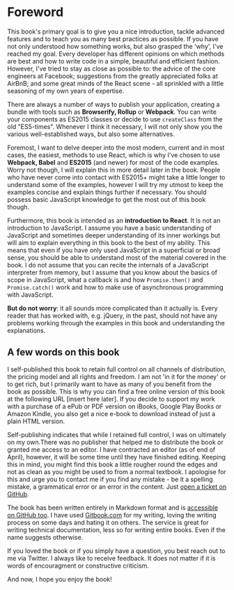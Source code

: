 # Foreword

This book's primary goal is to give you a nice introduction, tackle advanced features and to teach you as many best practices as possible. If you have not only understood how something works, but also grasped the 'why', I've reached my goal. Every developer has different opinions on which methods are best and how to write code in a simple, beautiful and efficient fashion. However, I've tried to stay as close as possible to: the advice of the core engineers at Facebook; suggestions from the greatly appreciated folks at AirBnB; and some great minds of the React scene - all sprinkled with a little seasoning of my own years of expertise.

There are always a number of ways to publish your application, creating a bundle with tools such as **Browserify, Rollup** or **Webpack**. You can write your components as ES2015 classes or decide to use `createClass` from the old "ES5-times". Whenever I think it necessary, I will not only show you the various well-established ways, but also some alternatives.

Foremost, I want to delve deeper into the most modern, current and in most cases, the easiest, methods to use React, which is why I've chosen to use **Webpack, Babel** and **ES2015** \(and newer\) for most of the code examples. Worry not though, I will explain this in more detail later in the book. People who have never come into contact with ES2015+ might take a little longer to understand some of the examples, however I will try my utmost to keep the examples concise and explain things further if necessary. You should possess basic JavaScript knowledge to get the most out of this book though.

Furthermore, this book is intended as an **introduction to React**. It is not an introduction to JavaScript. I assume you have a basic understanding of JavaScript and sometimes deeper understanding of its inner workings but will aim to explain everything in this book to the best of my ability. This means that even if you have only used JavaScript in a superficial or broad sense, you should be able to understand most of the material covered in the book. I do not assume that you can recite the internals of a JavaScript interpreter from memory, but I assume that you know about the basics of scope in JavaScript, what a callback is and how `Promise.then()` and `Promise.catch()` work and how to make use of asynchronous programming with JavaScript.

**But do not worry**: it all sounds more complicated than it actually is. Every reader that has worked with, e.g. jQuery, in the past, should not have any problems working through the examples in this book and understanding the explanations.

## A few words on this book

I self-published this book to retain full control on all channels of distribution, the pricing model and all rights and freedom. I am not 'in it for the money' or to get rich, but I primarily want to have as many of you benefit from the book as possible. This is why you can find a free online version of this book at the following URL \[insert here later\]. If you decide to support my work with a purchase of a ePub or PDF version on iBooks, Google Play Books or Amazon Kindle, you also get a nice e-book to download instead of just a plain HTML version.

Self-publishing indicates that while I retained full control, I was on ultimately on my own.There was no publisher that helped me to distribute the book or granted me access to an editor. I have contracted an editor \(as of end of April\), however, it will be some time until they have finished editing. Keeping this in mind, you might find this book a little rougher round the edges and not as clean as you might be used to from a normal textbook. I apologise for this and urge you to contact me if you find any mistake - be it a spelling mistake, a grammatical error or an error in the content. Just [open a ticket on GitHub](https://github.com/manuelbieh/react-book/issues).

The book has been written entirely in Markdown format and is [accessible on GitHub too](https://github.com/manuelbieh/react-book). I have used [Gitbook.com](https://www.gitbook.com) for my writing, loving the writing process on some days and hating it on others. The service is great for writing technical documentation, less so for writing entire books. Even if the name suggests otherwise.

If you loved the book or if you simply have a question, you best reach out to me via Twitter. I always like to receive feedback. It does not matter if it is words of encouragment or constructive criticism.

And now, I hope you enjoy the book!

